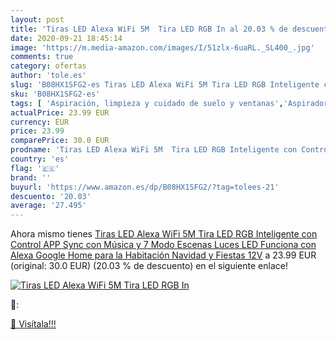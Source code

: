 ```yaml
---
layout: post
title: 'Tiras LED Alexa WiFi 5M  Tira LED RGB In al 20.03 % de descuento'
date: 2020-09-21 18:45:14
image: 'https://m.media-amazon.com/images/I/51zlx-6uaRL._SL400_.jpg'
comments: true
category: ofertas
author: 'tole.es'
slug: 'B08HX1SFG2-es Tiras LED Alexa WiFi 5M Tira LED RGB Inteligente con...'
sku: 'B08HX1SFG2-es'
tags: [ 'Aspiración, limpieza y cuidado de suelo y ventanas','Aspiradoras','Bombillas','Bombillas Wi-Fi','Dispositivos de red','Hogar y cocina','Iluminación','Informática','Robots aspiradores','Routers','Sistemas WiFi Mesh','alexa','google','home', ]
actualPrice: 23.99 EUR
currency: EUR
price: 23.99
comparePrice: 30.0 EUR
prodname: 'Tiras LED Alexa WiFi 5M  Tira LED RGB Inteligente con Control APP  Sync con Música y 7 Modo Escenas  Luces LED Funciona con Alexa  Google Home para la Habitación  Navidad y Fiestas  12V'
country: 'es'
flag: '🇪🇸'
brand: ''
buyurl: 'https://www.amazon.es/dp/B08HX1SFG2/?tag=tolees-21'
descuento: '20.03'
average: '27.495'
---
```


Ahora mismo tienes [Tiras LED Alexa WiFi 5M  Tira LED RGB Inteligente con Control APP  Sync con Música y 7 Modo Escenas  Luces LED Funciona con Alexa  Google Home para la Habitación  Navidad y Fiestas  12V](https://www.amazon.es/dp/B08HX1SFG2/?tag=tolees-21) a 23.99 EUR (original: 30.0 EUR) (20.03 %  de descuento) en el siguiente enlace!

[![Tiras LED Alexa WiFi 5M  Tira LED RGB In](https://m.media-amazon.com/images/I/51zlx-6uaRL._SL400_.jpg)](https://www.amazon.es/dp/B08HX1SFG2/?tag=tolees-21)

🔎:


[🛒 Visítala!!!](https://www.amazon.es/dp/B08HX1SFG2/?tag=tolees-21)
